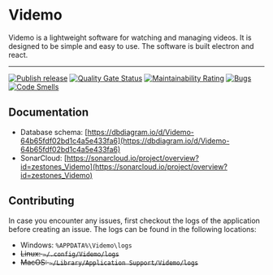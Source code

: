 # Videmo
Videmo is a lightweight software for watching and managing videos. It is designed to be simple and easy to use. The software is built electron and react.

---
[![Publish release](https://github.com/zestones/Videmo/actions/workflows/publish_release.yml/badge.svg?branch=main)](https://github.com/zestones/Videmo/actions/workflows/publish_release.yml)
[![Quality Gate Status](https://sonarcloud.io/api/project_badges/measure?project=zestones_Videmo&metric=alert_status)](https://sonarcloud.io/summary/new_code?id=zestones_Videmo)
[![Maintainability Rating](https://sonarcloud.io/api/project_badges/measure?project=zestones_Videmo&metric=sqale_rating)](https://sonarcloud.io/summary/new_code?id=zestones_Videmo)
[![Bugs](https://sonarcloud.io/api/project_badges/measure?project=zestones_Videmo&metric=bugs)](https://sonarcloud.io/summary/new_code?id=zestones_Videmo)
[![Code Smells](https://sonarcloud.io/api/project_badges/measure?project=zestones_Videmo&metric=code_smells)](https://sonarcloud.io/summary/new_code?id=zestones_Videmo)

## Documentation 

- Database schema: [https://dbdiagram.io/d/Videmo-64b65fdf02bd1c4a5e433fa6](https://dbdiagram.io/d/Videmo-64b65fdf02bd1c4a5e433fa6)
- SonarCloud: [https://sonarcloud.io/project/overview?id=zestones_Videmo](https://sonarcloud.io/project/overview?id=zestones_Videmo)

## Contributing

In case you encounter any issues, first checkout the logs of the application before creating an issue.
The logs can be found in the following locations:
- Windows: `%APPDATA%\Videmo\logs`
- ~~Linux: `~/.config/Videmo/logs`~~
- ~~MacOS: `~/Library/Application Support/Videmo/logs`~~